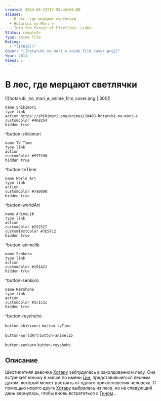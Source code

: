 ```yaml
---
created: 2024-09-23T17:59:43+03:00
aliases:
  - В лес, где мерцают светлячки
  - Hotarubi no Mori e
  - Into the Forest of Fireflies' Light
Status: complete
Type: anime film
Rating:
  - "[[®️0|G]]"
Cover: "[[hotarubi_no_mori_e_anime_film_cover.png]]"
Year: 2011
Views: 1
---
```


# В лес, где мерцают светлячки

![[hotarubi_no_mori_e_anime_film_cover.png | 300]]

```button
name Shikimori
type link
action https://shikimori.one/animes/10408-hotarubi-no-mori-e
customColor #4682b4
hidden true
```
^button-shikimori

```button
name TV Time
type link
action 
customColor #997f00
hidden true
```
^button-tvTime

```button
name World Art
type link
action 
customColor #7a0000
hidden true
```
^button-worldArt

```button
name AnimeLib
type link
action 
customColor #252527
customTextColor #7E57C2
hidden true
```
^button-animelib

```button
name Senkuro
type link
action 
customColor #191A21
hidden true
```
^button-senkuro

```button
name ReYohoho
type link
action 
customColor #1c1c1c
hidden true
```
^button-reyohoho



`button-shikimori` `button-tvTime`

`button-worldArt` `button-animelib`

`button-senkuro` `button-reyohoho`

## Описание

Шестилетняя девочка [Хотару](https://shikimori.one/characters/41371-hotaru-takegawa) заблудилась в заколдованном лесу. Она встречает юношу в маске по имени [Гин](https://shikimori.one/characters/41311-gin), представившегося лесным духом, который может растаять от одного прикосновения человека. С помощью нового друга [Хотару](https://shikimori.one/characters/41371-hotaru-takegawa) выбралась из леса, но на следующий день вернулась, чтобы вновь встретиться с [Гином](https://shikimori.one/characters/41311-gin)...
